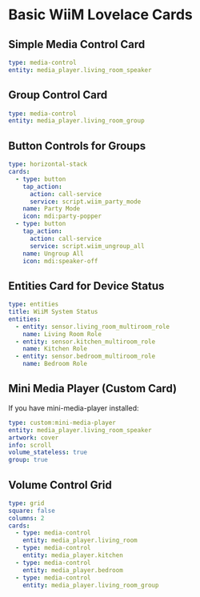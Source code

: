 # Basic WiiM Lovelace Cards

## Simple Media Control Card

```yaml
type: media-control
entity: media_player.living_room_speaker
```

## Group Control Card

```yaml
type: media-control
entity: media_player.living_room_group
```

## Button Controls for Groups

```yaml
type: horizontal-stack
cards:
  - type: button
    tap_action:
      action: call-service
      service: script.wiim_party_mode
    name: Party Mode
    icon: mdi:party-popper
  - type: button
    tap_action:
      action: call-service
      service: script.wiim_ungroup_all
    name: Ungroup All
    icon: mdi:speaker-off
```

## Entities Card for Device Status

```yaml
type: entities
title: WiiM System Status
entities:
  - entity: sensor.living_room_multiroom_role
    name: Living Room Role
  - entity: sensor.kitchen_multiroom_role
    name: Kitchen Role
  - entity: sensor.bedroom_multiroom_role
    name: Bedroom Role
```

## Mini Media Player (Custom Card)

If you have mini-media-player installed:

```yaml
type: custom:mini-media-player
entity: media_player.living_room_speaker
artwork: cover
info: scroll
volume_stateless: true
group: true
```

## Volume Control Grid

```yaml
type: grid
square: false
columns: 2
cards:
  - type: media-control
    entity: media_player.living_room
  - type: media-control
    entity: media_player.kitchen
  - type: media-control
    entity: media_player.bedroom
  - type: media-control
    entity: media_player.living_room_group
```
